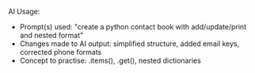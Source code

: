 AI Usage:
- Prompt(s) used: "create a python contact book with add/update/print and nested format"
- Changes made to AI output: simplified structure, added email keys, corrected phone formats
- Concept to practise: .items(), .get(), nested dictionaries
